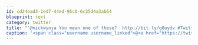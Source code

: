 ```yaml
---
id: cd24ead3-1ed7-44ed-95c0-6c35d4a3ab64
blueprint: text
category: twitter
title: "'@nickwynja You mean one of these?  http://bit.ly/g8uydv #TwitterBeerFridgeCannon"
caption: '<span class="username username_linked">@<a href="https://twitter.com/nickwynja" title="Nick Wynja">nickwynja</a></span> You mean one of these?  http://bit.ly/g8uydv <span class="hashtag hashtag_local">#<a href="http://tweettemp.darylchymko.ca/?tag=twitterbeerfridgecannon">TwitterBeerFridgeCannon</a>'
---
```

